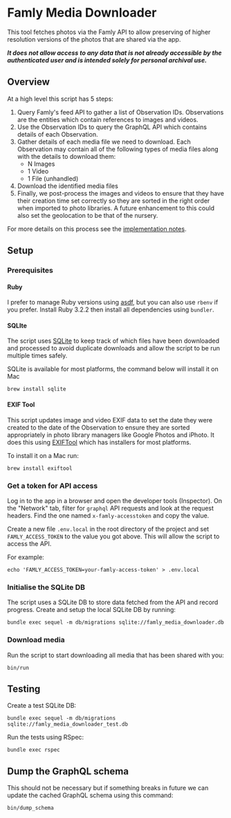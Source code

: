 # Famly Media Downloader

This tool fetches photos via the Famly API to allow preserving of higher resolution versions of the photos that are shared via the app. 

**_It does not allow access to any data that is not already accessible by the authenticated user and is intended solely for personal archival use._**

## Overview

At a high level this script has 5 steps:

1. Query Famly's feed API to gather a list of Observation IDs. Observations are the entities which contain references to images and videos.
2. Use the Observation IDs to query the GraphQL API which contains details of each Observation.
3. Gather details of each media file we need to download. Each Observation may contain all of the following types of media files along with the details to download them:
    - N Images
    - 1 Video
    - 1 File (unhandled)
4. Download the identified media files
5. Finally, we post-process the images and videos to ensure that they have their creation time set correctly so they are sorted in the right order when imported to photo libraries. A future enhancement to this could also set the geolocation to be that of the nursery.

For more details on this process see the [implementation notes](docs/implementation_notes.md).

## Setup

### Prerequisites

#### Ruby

I prefer to manage Ruby versions using [asdf](https://asdf-vm.com/), but you can also use `rbenv` if you prefer. Install Ruby 3.2.2 then install all dependencies using `bundler`.

#### SQLIte

The script uses [SQLite](https://www.sqlite.org/index.html) to keep track of which files have been downloaded and processed to avoid duplicate downloads and allow the script to be run multiple times safely.

SQLite is available for most platforms, the command below will install it on Mac 

```shell
brew install sqlite
```

#### EXIF Tool

This script updates image and video EXIF data to set the date they were created to the date of the Observation to ensure they are sorted appropriately in photo library managers like Google Photos and iPhoto. It does this using [EXIFTool](https://exiftool.org/) which has installers for most platforms. 

To install it on a Mac run:

```shell
brew install exiftool
```

### Get a token for API access

Log in to the app in a browser and open the developer tools (Inspector). On the "Network" tab, filter for `graphql` API requests and look at the request headers. Find the one named `x-famly-accesstoken` and copy the value. 

Create a new file `.env.local` in the root directory of the project and set `FAMLY_ACCESS_TOKEN` to the value you got above. This will allow the script to access the API. 

For example:

```shell
echo 'FAMLY_ACCESS_TOKEN=your-famly-access-token' > .env.local
```

### Initialise the SQLite DB

The script uses a SQLite DB to store data fetched from the API and record progress. Create and setup the local SQLite DB by running:

```shell
bundle exec sequel -m db/migrations sqlite://famly_media_downloader.db
```

### Download media

Run the script to start downloading all media that has been shared with you:

```shell
bin/run
```

## Testing

Create a test SQLite DB:

```shell
bundle exec sequel -m db/migrations sqlite://famly_media_downloader_test.db
```


Run the tests using RSpec:

```shell
bundle exec rspec
```

## Dump the GraphQL schema

This should not be necessary but if something breaks in future we can update the cached GraphQL schema using this command:

```shell
bin/dump_schema
```
